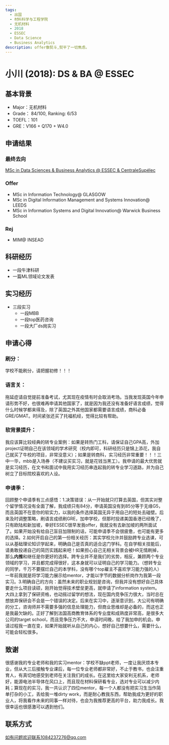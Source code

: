 ```yaml
---
tags:
  - 出国
  - 材料科学与工程学院
  - 无机材料
  - 2018
  - ESSEC
  - Data Science
  - Business Analytics 
description: offer像熨斗,熨平了一切焦虑。
---
```


# 小川 (2018): DS & BA @ ESSEC

## 基本背景

- Major：无机材料
- Grade： 84/100, Ranking: 6/53
- TOEFL：101
- GRE：V166 + Q170 + W4.0

## 申请结果

### 最终去向

[MSc in Data Sciences & Business Analytics @ ESSEC & CentraleSupélec](https://www.essec.edu/en/program/mscs/master-data-sciences-business-analytics/)

### Offer

- MSc in Information Technology@ GLASGOW
- MSc in Digital Information Management and Systems Innovation@ LEEDS
- MSc in Information Systems and Digital Innovation@ Warwick Business School

### Rej

- MIM@ INSEAD

## 科研经历

- 一段牛津科研
- 一篇ML领域论文发表

## 实习经历

- 三段实习
  - 一段MBB
  - 一段top医药咨询
  - 一段大厂ds岗实习

## 申请心得

### 刷分：

学校不能刷分，请把握初修！！！

### 语言关：

拖延症请自觉提前准备考试，尤其现在疫情有时会取消考场。当我发现英国今年申请形势不好，也很难再申请其他国家了，就是因为我还没有准备好语言成绩，觉得什么时候学都来得及，除了英国之外其他国家都需要语言成绩，商科必备GRE/GMAT。时间紧张还买了托福机经，觉得比较有帮助。

### 软背景提升：

我应该算比较经典的转专业案例：如果是转热门工科，请保证自己GPA高，外加project证明自己在该领域的学术研究（校内即可，科研经历只是锦上添花，我自己就买了牛校的项目，非常没意义）；如果是转商科，实习经历非常重要！！！三中一华，mbb是入场券（不建议买实习，就是花钱当黑工）。我申请的最大优势就是实习经历，在文书和面试中我用实习经历串连起我的转专业学习道路，并为自己树立了目标院校喜欢的人设。

### 申请季：

回顾整个申请季有三点感悟：1.决策错误：从一开始就只打算去英国，但其实对整个留学情况没有全面了解，我成绩只有84分，申请英国没有到85分等于无缘G5，而且英国不在意你的软实力，以我的条件选择英国无异于用自己的短处去碰壁。后来及时调整策略，刷语言成绩刷GRE，加申学校，但那时投递美国香港已经晚了，只有欧陆和新加坡，幸好ESSEC很早发我offer，我就没有去新加坡的两所面试了。如果开始没有给自己盲目加限制的话，可能申请季不会很疲惫，也可能有更多的选择。2.如何开启自己的第一份相关经历：其实学校允许并鼓励跨专业选课，可以从基础理论知识学起来，明确自己是否真的适合这门学科。在自学相关技能后，请勇敢投递自己的简历实践起来吧！如果担心自己无相关背景会被HR无情刷掉，那么**内推**和继任是你更好的选择。跨专业并不是我们的劣势，相反，兼顾两个专业领域的学习，并且都完成得很好，这本身就可以证明自己的学习能力。（想转专业的同学，千万不要摆烂自己的本学科，没有哪个top雇主不喜欢学习能力强的人）一年前我就是将学习能力展示给mentor，才能以字节的数据分析岗作为我第一段实习。3.明确自己的方向：虽然未来的职业规划是咨询，但我并没有想好自己具体要走什么项目读硕，刚开始觉得技术壁垒更高，就申请了information system。大四上拿到了保研资格，也动摇过留学的想法，现在国内竞争压力很大，当时总在想放弃保研会不会是一个错误的决定。后来在实习中，逐渐意识到，大公司有明确的分工，咨询师并不需要多强的信息处理能力，但商业思维却是必备的，而这也正是我最欠缺的。正好了解到法国高商教育体系的专业度和成熟度非常高，是很多大公司的target school，而且竞争压力不大，申请时间晚，给了我加申的机会。申请过程我一直在变，如果开始就听从自己的内心，想好自己想要什么，需要什么，可能会轻松很多。

## 致谢

很感谢我的专业老师和我的实习mentor：学校不缺ppt老师，一度让我厌烦本专业，但从大三后接触专业课后，每一位专业老师都非常好，不止于教书，也会注重育人，有真切地感受到老师在关注我们的成长。在这里给大家安利无机系，老师好，能源电池半导体在风口上，而且现在材料保研看专业，选对专业可以减少内耗；算现在的实习，我一共认识了四位mentor，每一个人都没有把实习生当作简单打杂的小工，丢给我一堆dirty work，而是耐心教我东西，帮助我成为更好的职业人，将我看作未来的同事一样对待，也会为我推荐更高的平台，助力我成长。我很幸运也很感激可以遇到他们。

## 联系方式

如有问题欢迎联系1084237276@qq.com
